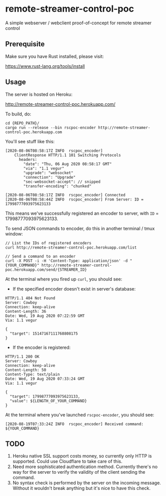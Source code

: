 # remote-streamer-control-poc
A simple webserver / webclient proof-of-concept for remote streamer control

## Prerequisite

Make sure you have Rust installed, please visit:

https://www.rust-lang.org/tools/install

## Usage

The server is hosted on Heroku:

http://remote-streamer-control-poc.herokuapp.com/

To build, do:

```
cd {REPO_PATH}/
cargo run --release --bin rscpoc-encoder http://remote-streamer-control-poc.herokuapp.com
```

You'll see stuff like this:

```
[2020-08-06T08:58:17Z INFO  rscpoc_encoder]
    ClientResponse HTTP/1.1 101 Switching Protocols
      headers:
        "date": "Thu, 06 Aug 2020 08:58:17 GMT"
        "via": "1.1 vegur"
        "upgrade": "websocket"
        "connection": "Upgrade"
        "sec-websocket-accept": // snipped
        "transfer-encoding": "chunked"

[2020-08-06T08:58:17Z INFO  rscpoc_encoder] Connected
[2020-08-06T08:58:44Z INFO  rscpoc_encoder] From Server: ID = 17998777093975623133
```

This means we've successfully registered an encoder to server, with `ID` = 17998777093975623133.

To send JSON commands to encoder, do this in another terminal / tmux window:

```
// List the IDs of registered encoders
curl http://remote-streamer-control-poc.herokuapp.com/list

// Send a command to an encoder
curl -X POST -i -H 'Content-Type: application/json' -d "{YOUR_COMMAND}" http://remote-streamer-control-poc.herokuapp.com/send/{STREAMER_ID}
```

At the terminal where you fired up `curl`, you should see:
* If the specified encoder doesn't exist in server's database:
```
HTTP/1.1 404 Not Found
Server: Cowboy
Connection: keep-alive
Content-Length: 36
Date: Wed, 19 Aug 2020 07:22:59 GMT
Via: 1.1 vegur

{
  "target": 15147167111768808175
}
```
* If the encoder is registered:
```
HTTP/1.1 200 OK
Server: Cowboy
Connection: keep-alive
Content-Length: 50
Content-Type: text/plain
Date: Wed, 19 Aug 2020 07:33:24 GMT
Via: 1.1 vegur

{
  "target": 17998777093975623133,
  "value": ${LENGTH_OF_YOUR_COMMAND}
}
```

At the terminal where you've launched `rscpoc-encoder`, you should see:
```
[2020-08-19T07:33:24Z INFO  rscpoc_encoder] Received command: ${YOUR_COMMAND}
```

## TODO

1. Heroku native SSL support costs money, so currently only HTTP is supported. Could use Cloudflare to take care of this.
2. Need more sophisticated authentication method. Currently there's no way for the server to verify the validity of the client sending the command.
3. No syntax check is performed by the server on the incoming message. Without it wouldn't break anything but it's nice to have this check.
